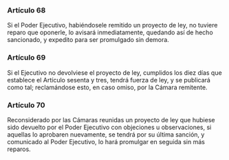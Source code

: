 ### Artículo 68 ###

Si el Poder Ejecutivo, habiéndosele remitido un proyecto de ley, no tuviere reparo que oponerle, lo avisará inmediatamente, quedando así de hecho sancionado, y expedito para ser promulgado sin demora.

### Artículo 69 ###

Si el Ejecutivo no devolviese el proyecto de ley, cumplidos los diez días que establece el Artículo sesenta y tres, tendrá fuerza de ley, y se publicará como tal; reclamándose esto, en caso omiso, por la Cámara remitente.

### Artículo 70 ###

Reconsiderado por las Cámaras reunidas un proyecto de ley que hubiese sido devuelto por el Poder Ejecutivo con objeciones u observaciones, si aquellas lo aprobaren nuevamente, se tendrá por su última sanción, y comunicado al Poder Ejecutivo, lo hará promulgar en seguida sin más reparos.
